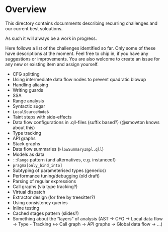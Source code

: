 # Overview

This directory contains documments describing recurring challenges and our current best soloutions.

As such it will always be a work in progress.

Here follows a list of the challenges identified so far. Only some of these have descriptions at the moment. Feel free to chip in, if you have any suggestions or improvements. You are also welcome to create an issue for any new or existing item and assign yourself.

- CFG splitting
- Using intermediate data flow nodes to prevent quadratic blowup
- Handling aliasing
- Writing guards
- SSA
- Range analysis
- Syntactic sugar
- `LocalSourceNode`s
- Taint steps with side-effects
- Data flow configurations in .qll-files (suffix based?) (@smowton knows about this)
- Type tracking
- API graphs
- Stack graphs
- Data flow summaries (`FlowSummaryImpl.qll`)
- Models as data
- `::Range` pattern (and alternatives, e.g. instanceof)
- `pragma[only_bind_into]`
- Subtyping of parameterised types (generics)
- Performance tuning/debugging (old draft)
- Parsing of regular expressions
- Call graphs (via type tracking?)
- Virtual dispatch
- Extractor design (for free by treesitter?)
- Using consistency queries
- Inline testing
- Cached stages pattern (slides?)
- Something about the “layers” of analysis (AST -> CFG -> Local data flow -> Type - Tracking <-> Call graph -> API graphs -> Global data flow -> ...)
